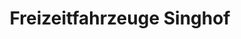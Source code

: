 ---
title: "Freizeitfahrzeuge Singhof"
url: /limburg-a-d-lahn/freizeitfahrzeuge-singhof/
shop: Wohnwagen
---